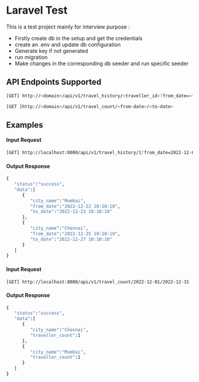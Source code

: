 # Laravel Test

This is a test project mainly for interview purpose :

- Firstly create db in the setup and get the credentials
- create an .env and update db configuration
- Generate key if not generated
- run migration
- Make changes in the corresponding db seeder and run specific seeder

## API Endpoints Supported

```sh
[GET] http://<domain>/api/v1/travel_history/<traveller_id>?from_date=<from-date>&to_date=<to-date>
```
```sh
[GET ]http://<domain>/api/v1/travel_count/<from-date>/<to-date>
```

## Examples

#### Input Request

```sh
[GET] http://localhost:8000/api/v1/travel_history/1?from_date=2022-12-01&to_date=2022-12-31
```
#### Output Response

```sh
{
   "status":"success",
   "data":[
      {
         "city_name":"Mumbai",
         "from_date":"2022-12-22 10:10:10",
         "to_date":"2022-12-23 10:10:10"
      },
      {
         "city_name":"Chennai",
         "from_date":"2022-12-25 10:10:10",
         "to_date":"2022-12-27 10:10:10"
      }
   ]
}
```

#### Input Request

```sh
[GET] http://localhost:8000/api/v1/travel_count/2022-12-01/2022-12-31
```

#### Output Response

```sh
{
   "status":"success",
   "data":[
      {
         "city_name":"Chennai",
         "traveller_count":1
      },
      {
         "city_name":"Mumbai",
         "traveller_count":1
      }
   ]
}
```
